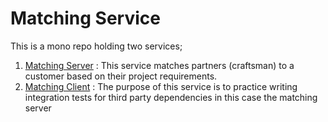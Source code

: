 # Matching Service

This is a mono repo holding two services;
1. [Matching Server](matching-server/README.md) : This service matches partners (craftsman) to a customer based
   on their project requirements.
2. [Matching Client](matching-client) : The purpose of this service is to practice writing integration tests for third party dependencies in this case the matching server
